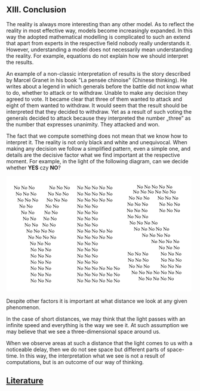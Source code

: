 ## XIII. Conclusion

The reality is always more interesting than any other model. As to reflect the reality in most effective way, models become increasingly expanded. In this way the adopted mathematical modelling is complicated to such an extend that apart from experts in the respective field nobody really understands it. However, understanding a model does not necessarily mean understanding the reality. For example, equations do not explain how we should interpret the results.

An example of a non-classic interpretation of results is the story described by Marcel Granet in his book  "La pensée chinoise" (Chinese thinking). He writes about a legend in which generals before the battle did not know what to do, whether to attack or to withdraw. Unable to make any decision they agreed to vote. It became clear that three of them wanted to attack and eight of them wanted to withdraw. It would seem that the result should be interpreted that they decided to withdraw. Yet as a result of such voting the generals decided to attack because they interpreted the number „three” as the number that expresses unanimity. They attacked and won.

The fact that we compute something does not mean that we know how to interpret it. The reality is not only black and white and unequivocal. When making any decision we follow a simplified pattern, even a simple one, and details are the decisive factor what we find important at the respective moment. For example, in the light of the following diagram, can we decide whether **YES** czy **NO**?

![YESNO](../assets/img/YESNO.png)

Despite other factors it is important at what distance we look at any given phenomenon.

In the case of short distances, we may think that the light passes with an infinite speed and everything is the way we see it. At such assumption we may believe that we see a three-dimensional space around us.

When we observe areas at such a distance that the light comes to us with a noticeable delay, then we do not see space but different parts of space-time. In this way, the interpretation what we see is not a result of computations, but is an outcome of our way of thinking.

## [Literature](literatura) 

